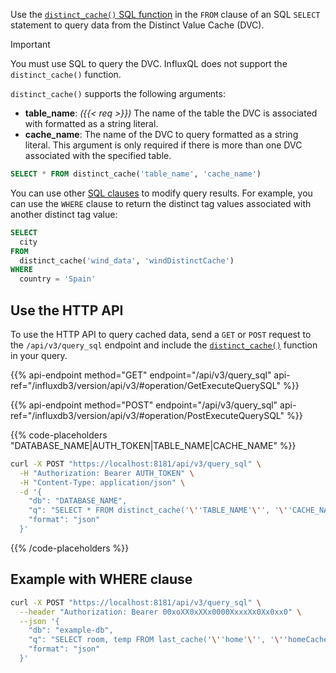
Use the [`distinct_cache()` SQL function](/influxdb3/version/reference/sql/functions/cache/#distinct_cache)
in the `FROM` clause of an SQL `SELECT` statement to query data from the
Distinct Value Cache (DVC).

> [!Important]
> You must use SQL to query the DVC.
> InfluxQL does not support the `distinct_cache()` function.

`distinct_cache()` supports the following arguments:

- **table_name**: _({{< req >}})_ The name of the table the DVC is associated with
  formatted as a string literal.
- **cache_name**: The name of the DVC to query formatted as a string literal.
  This argument is only required if there is more than one DVC associated with
  the specified table.

```sql
SELECT * FROM distinct_cache('table_name', 'cache_name')
```

You can use other [SQL clauses](/influxdb3/version/reference/sql/#statements-and-clauses)
to modify query results. For example, you can use the `WHERE` clause to return
the distinct tag values associated with another distinct tag value:

```sql
SELECT
  city
FROM
  distinct_cache('wind_data', 'windDistinctCache')
WHERE
  country = 'Spain'
```

## Use the HTTP API

To use the HTTP API to query cached data, send a `GET` or `POST` request to the `/api/v3/query_sql` endpoint and include the [`distinct_cache()`](/influxdb3/version/reference/sql/functions/cache/#distinct_cache) function in your query.

{{% api-endpoint method="GET" endpoint="/api/v3/query_sql" api-ref="/influxdb3/version/api/v3/#operation/GetExecuteQuerySQL" %}}

{{% api-endpoint method="POST" endpoint="/api/v3/query_sql" api-ref="/influxdb3/version/api/v3/#operation/PostExecuteQuerySQL" %}}

{{% code-placeholders "DATABASE_NAME|AUTH_TOKEN|TABLE_NAME|CACHE_NAME" %}}

```bash
curl -X POST "https://localhost:8181/api/v3/query_sql" \
  -H "Authorization: Bearer AUTH_TOKEN" \
  -H "Content-Type: application/json" \
  -d '{
    "db": "DATABASE_NAME",
    "q": "SELECT * FROM distinct_cache('\''TABLE_NAME'\'', '\''CACHE_NAME'\'')",
    "format": "json"
  }'
```

{{% /code-placeholders %}}

## Example with WHERE clause

```bash
curl -X POST "https://localhost:8181/api/v3/query_sql" \
  --header "Authorization: Bearer 00xoXX0xXXx0000XxxxXx0Xx0xx0" \
  --json '{
    "db": "example-db",
    "q": "SELECT room, temp FROM last_cache('\''home'\'', '\''homeCache'\'') WHERE room = '\''Kitchen'\''",
    "format": "json"
  }'
```
